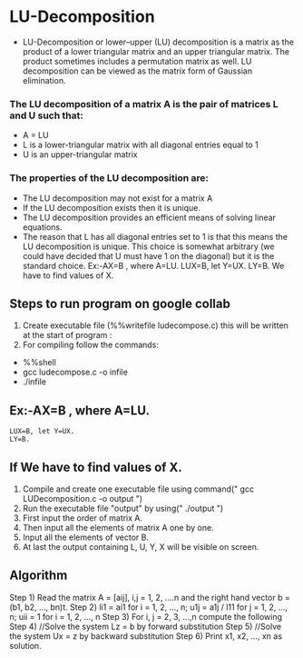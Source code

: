 # LU-Decomposition
-  LU-Decomposition or lower–upper (LU) decomposition is a matrix as the product of a lower triangular matrix and an upper triangular matrix. The product sometimes includes a permutation matrix as well. LU decomposition can be viewed as the matrix form of Gaussian elimination. 

### The LU decomposition of a matrix A is the pair of matrices L and U such that:
 - A = LU
 - L is a lower-triangular matrix with all diagonal entries equal to 1
 - U is an upper-triangular matrix
 ### The properties of the LU decomposition are:
 - The LU decomposition may not exist for a matrix A
 - If the LU decomposition exists then it is unique.
 - The LU decomposition provides an efficient means of solving linear equations.
 - The reason that L has all diagonal entries set to 1 is that this means the LU decomposition is unique. This choice is somewhat arbitrary (we could have decided that U
 must have 1 on the diagonal) but it is the standard choice.
Ex:-AX=B , where A=LU.
    LUX=B, let Y=UX.
    LY=B.
We have to find values of X.

## Steps to run program on google collab
1) Create executable file (%%writefile ludecompose.c) this will be written at the start of program :
2) For compiling follow the commands:
 - %%shell 
 - gcc ludecompose.c -o infile
 - ./infile

## Ex:-AX=B , where A=LU.
    LUX=B, let Y=UX.
    LY=B.
## If We have to find values of X.

1) Compile and create one executable file using command(" gcc LUDecomposition.c -o output ")
2) Run the executable file "output" by using(" ./output ")
3) First input the order of matrix A.
4) Then input all the elements of matrix A one by one.
5) Input all the elements of vector B.
6) At last the output containing L, U, Y, X will be visible on screen.

## Algorithm
Step 1) Read the matrix A = [aij], i,j = 1, 2, ….n and the right hand vector b = (b1, b2, …, bn)t.
Step 2) li1 = ai1 for i = 1, 2, …, n; u1j = a1j / l11 for j = 1, 2, …, n; uii = 1 for i = 1, 2, …, n
Step 3) For i, j = 2, 3, …,n compute the following
Step 4) //Solve the system Lz = b by forward substitution
Step 5) //Solve the system Ux = z by backward substitution
Step 6) Print x1, x2, …, xn as solution.
